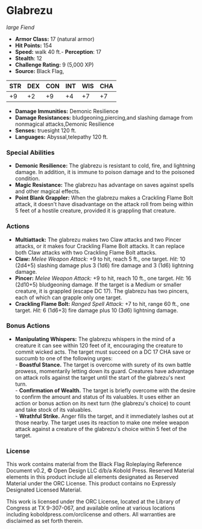 # Glabrezu

*large* *Fiend*

- **Armor Class:** 17 (natural armor)
- **Hit Points:** 154 
- **Speed:** walk 40 ft.- **Perception**: 17
- **Stealth**: 12
- **Challenge Rating:** 9 (5,000 XP)
- **Source:** Black Flag,

| STR | DEX | CON | INT | WIS | CHA |
| --- | --- | --- | --- | --- | --- |
| +9 | +2 | +9 | +4 | +7 | +7 |

- **Damage Immunities:** Demonic Resilience
- **Damage Resistances:** bludgeoning,piercing,and slashing damage from nonmagical attacks,Demonic Resilience
- **Senses:** truesight 120 ft.
- **Languages:** Abyssal,telepathy 120 ft.

### Special Abilities

- **Demonic Resilience:** The glabrezu is resistant to cold, fire, and lightning damage. In addition, it is immune to poison damage and to the poisoned condition.
- **Magic Resistance:** The glabrezu has advantage on saves against spells and other magical effects.
- **Point Blank Grappler:** When the glabrezu makes a Crackling Flame Bolt attack, it doesn't have disadvantage on the attack roll from being within 5 feet of a hostile creature, provided it is grappling that creature.

### Actions

- **Multiattack:** The glabrezu makes two Claw attacks and two Pincer attacks, or it makes four Crackling Flame Bolt attacks. It can replace both Claw attacks with two Crackling Flame Bolt attacks.
- **Claw:** _Melee Weapon Attack:_ +9 to hit, reach 5 ft., one target. _Hit:_ 10 (2d4+5) slashing damage plus 3 (1d6) fire damage and 3 (1d6) lightning damage.
- **Pincer:** _Melee Weapon Attack:_ +9 to hit, reach 10 ft., one target. _Hit:_ 16 (2d10+5) bludgeoning damage. If the target is a Medium or smaller creature, it is grappled (escape DC 17). The glabrezu has two pincers, each of which can grapple only one target.
- **Crackling Flame Bolt:** _Ranged Spell Attack:_ +7 to hit, range 60 ft., one target. _Hit:_ 6 (1d6+3) fire damage plus 10 (3d6) lightning damage.

### Bonus Actions

- **Manipulating Whispers:** The glabrezu whispers in the mind of a creature it can see within 120 feet of it, encouraging the creature to commit wicked acts. The target must succeed on a DC 17 CHA save or succumb to one of the following urges:<br>- **Boastful Stance.** The target is overcome with surety of its own battle prowess, momentarily letting down its guard. Creatures have advantage on attack rolls against the target until the start of the glabrezu's next turn.<br>- **Confirmation of Wealth.** The target is briefly overcome with the desire to confirm the amount and status of its valuables. It uses either an action or bonus action on its next turn (the glabrezu's choice) to count and take stock of its valuables.<br>- **Wrathful Strike.** Anger fills the target, and it immediately lashes out at those nearby. The target uses its reaction to make one melee weapon attack against a creature of the glabrezu's choice within 5 feet of the target.


### License

This work contains material from the Black Flag Roleplaying Reference Document v0.2, © Open Design LLC d/b/a Kobold Press. Reserved Material elements in this product include all elements designated as Reserved Material under the ORC License. This product contains no Expressly Designated Licensed Material.

This work is licensed under the ORC License, located at the Library of Congress at TX 9-307-067, and available online at various locations including koboldpress.com/orclicense and others. All warranties are disclaimed as set forth therein.
